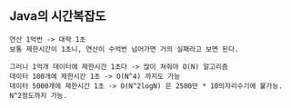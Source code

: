 ## Java의 시간복잡도

    연산 1억번 -> 대략 1초
    보통 제한시간이 1초니, 연산이 수억번 넘어가면 거의 실패라고 보면 된다.

    그러니 1억개 데이터에 제한시간 1초다 -> 많이 쳐줘야 O(N) 알고리즘
    데이터 100개에 제한시간 1초 -> O(N^4) 까지도 가능
    데이터 5000개에 제한시간 1초 -> O(N^2logN) 은 2500만 * 10의자리수기에 불가능. N^2정도까지 가능.

    